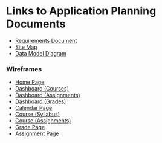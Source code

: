 # Links to Application Planning Documents

- [Requirements Document](./requirements-doc.md)
- [Site Map](./LMS%20Sitemap.png)
- [Data Model Diagram](./Data%20Model%20Diagram.png)

### Wireframes

- [Home Page](./Home%20Page.png)
- [Dashboard (Courses)](<./Dashboard%20(Courses).png>)
- [Dashboard (Assignments)](<./Dashboard%20(Assignments).png>)
- [Dashboard (Grades)](<./Dashboard%20(Grades).png>)
- [Calendar Page](./Calendar%20Page.png)
- [Course (Syllabus)](<./Course%20(Syllabus).png>)
- [Course (Assignments)](<./Course%20(Assignments)%20.png>)
- [Grade Page](./Grade%20Page.png)
- [Assignment Page](./Assignment%20Page%20.png)
